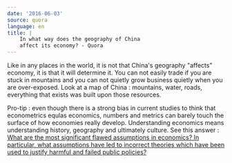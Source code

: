 ```yaml
---
date: '2016-06-03'
source: quora
language: en
title: |
    In what way does the geography of China
    affect its economy? - Quora
---
```


Like in any places in the world, it is not that China's geography
"affects" economy, it is that it will determine it. You can not easily
trade if you are stuck in mountains and you can not quietly grow
business quietly when you are over-exposed. Look at a map of China :
mountains, water, roads, everything that exists was built upon those
resources.

Pro-tip : even though there is a strong bias in current studies to think
that econometrics equlas economics, numbers and metrics can barely touch
the surface of how economies really develop. Understanding economics
means understanding history, geography and ultimately culture. See this
answer : [What are the most significant
flawed assumptions in economics? In particular, what assumptions have
led to incorrect theories which have been used to justify harmful and
failed public
policies?](http://quora.com/What-are-the-most-significant-flawed-assumptions-in-economics-In-particular-what-assumptions-have-led-to-incorrect-theories-which-have-been-used-to-justify-harmful-and-failed-public-policies/answer/Cl%C3%A9ment-Renaud)
